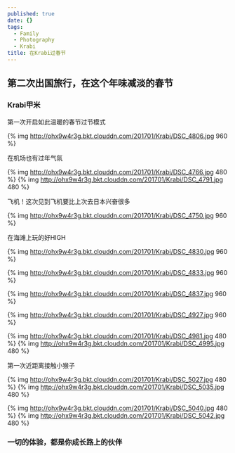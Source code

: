 ```yaml
---
published: true
date: {}
tags:
  - Family
  - Photography
  - Krabi
title: 在Krabi过春节
---
```

## 第二次出国旅行，在这个年味减淡的春节 ##
### Krabi甲米 ###

第一次开启如此温暖的春节过节模式

{% img http://ohx9w4r3g.bkt.clouddn.com/201701/Krabi/DSC_4806.jpg 960 %}



在机场也有过年气氛

{% img http://ohx9w4r3g.bkt.clouddn.com/201701/Krabi/DSC_4766.jpg 480 %}
{% img http://ohx9w4r3g.bkt.clouddn.com/201701/Krabi/DSC_4791.jpg 480 %}


飞机！这次见到飞机要比上次去日本兴奋很多

{% img http://ohx9w4r3g.bkt.clouddn.com/201701/Krabi/DSC_4750.jpg 960 %}

在海滩上玩的好HIGH

{% img http://ohx9w4r3g.bkt.clouddn.com/201701/Krabi/DSC_4830.jpg 960 %}

{% img http://ohx9w4r3g.bkt.clouddn.com/201701/Krabi/DSC_4833.jpg 960 %}

{% img http://ohx9w4r3g.bkt.clouddn.com/201701/Krabi/DSC_4837.jpg 960 %}

{% img http://ohx9w4r3g.bkt.clouddn.com/201701/Krabi/DSC_4927.jpg 960 %}

{% img http://ohx9w4r3g.bkt.clouddn.com/201701/Krabi/DSC_4981.jpg 480 %}
{% img http://ohx9w4r3g.bkt.clouddn.com/201701/Krabi/DSC_4995.jpg 480 %}

第一次近距离接触小猴子

{% img http://ohx9w4r3g.bkt.clouddn.com/201701/Krabi/DSC_5027.jpg 480 %}
{% img http://ohx9w4r3g.bkt.clouddn.com/201701/Krabi/DSC_5035.jpg 480 %}

{% img http://ohx9w4r3g.bkt.clouddn.com/201701/Krabi/DSC_5040.jpg 480 %}
{% img http://ohx9w4r3g.bkt.clouddn.com/201701/Krabi/DSC_5042.jpg 480 %}

### 一切的体验，都是你成长路上的伙伴 ###
